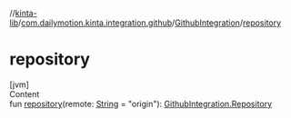 //[kinta-lib](../../../index.md)/[com.dailymotion.kinta.integration.github](../index.md)/[GithubIntegration](index.md)/[repository](repository.md)



# repository  
[jvm]  
Content  
fun [repository](repository.md)(remote: [String](https://kotlinlang.org/api/latest/jvm/stdlib/kotlin/-string/index.html) = "origin"): [GithubIntegration.Repository](-repository/index.md)  



